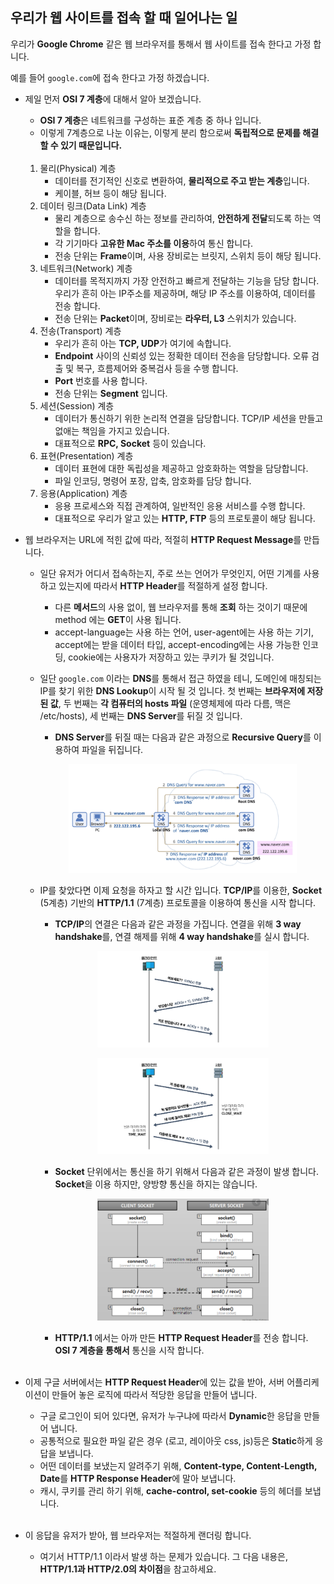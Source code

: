 ## 우리가 웹 사이트를 접속 할 때 일어나는 일
우리가 **Google Chrome** 같은 웹 브라우저를 통해서 웹 사이트를 접속 한다고 가정 합니다.

예를 들어 `google.com`에 접속 한다고 가정 하겠습니다.

- 제일 먼저 **OSI 7 계층**에 대해서 알아 보겠습니다.
    - **OSI 7 계층**은 네트워크를 구성하는 표준 계층 중 하나 입니다.
    - 이렇게 7계층으로 나눈 이유는, 이렇게 분리 함으로써 **독립적으로 문제를 해결 할 수 있기 때문입니다.** <br/><br/>

    1. 물리(Physical) 계층
        - 데이터를 전기적인 신호로 변환하여, **물리적으로 주고 받는 계층**입니다.
        - 케이블, 허브 등이 해당 됩니다.
    2. 데이터 링크(Data Link) 계층
        - 물리 계층으로 송수신 하는 정보를 관리하여, **안전하게 전달**되도록 하는 역할을 합니다.
        - 각 기기마다 **고유한 Mac 주소를 이용**하여 통신 합니다.
        - 전송 단위는 **Frame**이며, 사용 장비로는 브릿지, 스위치 등이 해당 됩니다.
    3. 네트워크(Network) 계층
        - 데이터를 목적지까지 가장 안전하고 빠르게 전달하는 기능을 담당 합니다. 우리가 흔히 아는 IP주소를 제공하며, 해당 IP 주소를 이용하여, 데이터를 전송 합니다.
        - 전송 단위는 **Packet**이며, 장비로는 **라우터, L3** 스위치가 있습니다.
    4. 전송(Transport) 계층
        - 우리가 흔히 아는 **TCP, UDP**가 여기에 속합니다.
        - **Endpoint** 사이의 신뢰성 있는 정확한 데이터 전송을 담당합니다. 오류 검출 및 복구, 흐름제어와 중복검사 등을 수행 합니다.
        - **Port** 번호를 사용 합니다.
        - 전송 단위는 **Segment** 입니다.
    5. 세션(Session) 계층
        - 데이터가 통신하기 위한 논리적 연결을 담당합니다. TCP/IP 세션을 만들고 없애는 책임을 가지고 있습니다.
        - 대표적으로 **RPC, Socket** 등이 있습니다.
    6. 표현(Presentation) 계층
        - 데이터 표현에 대한 독립성을 제공하고 암호화하는 역할을 담당합니다.
        - 파일 인코딩, 명령어 포장, 압축, 암호화를 담당 합니다.
    7. 응용(Application) 계층
        - 응용 프로세스와 직접 관계하여, 일반적인 응용 서비스를 수행 합니다.
        - 대표적으로 우리가 알고 있는 **HTTP, FTP** 등의 프로토콜이 해당 됩니다.

- 웹 브라우저는 URL에 적힌 값에 따라, 적절히 **HTTP Request Message**를 만듭니다.
    - 일단 유저가 어디서 접속하는지, 주로 쓰는 언어가 무엇인지, 어떤 기계를 사용하고 있는지에 따라서 **HTTP Header**를 적절하게 설정 합니다.
        - 다른 **메서드**의 사용 없이, 웹 브라우저를 통해 **조회** 하는 것이기 때문에 method 에는 **GET**이 사용 됩니다.
        - accept-language는 사용 하는 언어, user-agent에는 사용 하는 기기, accept에는 받을 데이터 타입, accept-encoding에는 사용 가능한 인코딩, cookie에는 사용자가 저장하고 있는 쿠키가 될 것입니다.
    - 일단 `google.com` 이라는 **DNS**를 통해서 접근 하였을 테니, 도메인에 매칭되는 IP를 찾기 위한 **DNS Lookup**이 시작 될 것 입니다. 첫 번째는 **브라우저에 저장 된 값**, 두 번째는 **각 컴퓨터의 hosts 파일** (운영체제에 따라 다름, 맥은 /etc/hosts), 세 번째는 **DNS Server**를 뒤질 것 입니다.
        - **DNS Server**를 뒤질 때는 다음과 같은 과정으로 **Recursive Query**를 이용하여 파일을 뒤집니다.

        <p align="center">
            <img src="images/when-we-1.png" width="80%"/>
        </p>
    - IP를 찾았다면 이제 요청을 하자고 할 시간 입니다. **TCP/IP**를 이용한, **Socket** (5계층) 기반의 **HTTP/1.1** (7계층) 프로토콜을 이용하여 통신을 시작 합니다.
        - **TCP/IP**의 연결은 다음과 같은 과정을 가집니다. 연결을 위해 **3 way handshake**를, 연결 해제를 위해 **4 way handshake**를 실시 합니다.
        <p align="center">
            <img src="images/when-we-3.png" width="60%"/>
        </p>
        <p align="center">
            <img src="images/when-we-4.png" width="60%"/>
        </p>

        - **Socket** 단위에서는 통신을 하기 위해서 다음과 같은 과정이 발생 합니다. **Socket**을 이용 하지만, 양방향 통신을 하지는 않습니다.
        <p align="center">
            <img src="images/when-we-2.png" width="60%"/>
        </p>

        - **HTTP/1.1** 에서는 아까 만든 **HTTP Request Header**를 전송 합니다. **OSI 7 계층을 통해서** 통신을 시작 합니다.<br/><br/>
- 이제 구글 서버에서는 **HTTP Request Header**에 있는 값을 받아, 서버 어플리케이션이 만들어 놓은 로직에 따라서 적당한 응답을 만들어 냅니다.
    - 구글 로그인이 되어 있다면, 유저가 누구냐에 따라서 **Dynamic**한 응답을 만들어 냅니다.
    - 공통적으로 필요한 파일 같은 경우 (로고, 레이아웃 css, js)등은 **Static**하게 응답을 보냅니다.
    - 어떤 데이터를 보냈는지 알려주기 위해, **Content-type, Content-Length, Date**를 **HTTP Response Header**에 말아 보냅니다.
    - 캐시, 쿠키를 관리 하기 위해, **cache-control, set-cookie** 등의 헤더를 보냅니다.<br/><br/>

- 이 응답을 유저가 받아, 웹 브라우저는 적절하게 랜더링 합니다.
    - 여기서 HTTP/1.1 이라서 발생 하는 문제가 있습니다. 그 다음 내용은, **HTTP/1.1과 HTTP/2.0의 차이점**을 참고하세요.
    